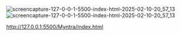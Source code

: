 ![screencapture-127-0-0-1-5500-index-html-2025-02-10-20_57_13](https://github.com/user-attachments/assets/5afb43ca-815d-4e34-a2da-70e790383ace)![screencapture-127-0-0-1-5500-index-html-2025-02-10-20_57_13](https://github.com/user-attachments/assets/c6823975-73b7-4d32-95e2-198ca3c4b012)


http://127.0.0.1:5500/Myntra/index.html
